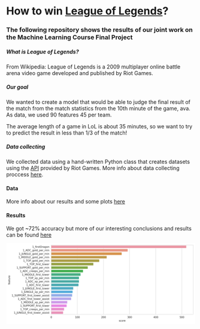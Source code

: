 # How to win [League of Legends](https://en.wikipedia.org/wiki/League_of_Legends)?

### The following repository shows the results of our joint work on the Machine Learning Course Final Project

##### What is League of Legends?
From Wikipedia:
League of Legends is a 2009 multiplayer online battle arena video game developed and published by Riot Games.

##### Our goal
We wanted to create a model that would be able to judge the final result of the match from the match statistics from the 10th minute of the game, ava. As data, we used 90 features 45 per team.

The average length of a game in LoL is about 35 minutes, so we want to try to predict the result in less than 1/3 of the match!

##### Data collecting
We collected data using a hand-written Python class that creates datasets using the [API](https://developer.riotgames.com/) provided by Riot Games. More info about data collecting proccess [here](https://github.com/trytrihjyuki/university/tree/master/S3/MachineLearning/project/data_collecting).

#### Data
More info about our results and some plots [here](https://github.com/trytrihjyuki/university/blob/master/S3/MachineLearning/project/notebooks/lol-early-results-and-insights.ipynb)
#### Results
We got ~72% accuracy but more of our interesting conclusions and results can be found [here](https://github.com/trytrihjyuki/university/tree/master/S3/MachineLearning/project/notebooks)

![alt test](notebooks/wykresik.png)